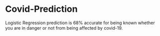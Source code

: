 # Covid-Prediction
Logistic Regression prediction is 68% accurate for being known whether you are in danger or not from being affected by covid-19.
